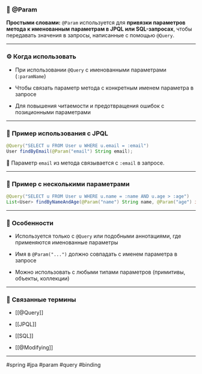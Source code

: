 ### 🧾 **@Param**

**Простыми словами:** `@Param` используется для **привязки параметров метода к именованным параметрам в JPQL или SQL-запросах**, чтобы передавать значения в запросы, написанные с помощью `@Query`.

---

### ⚙️ **Когда использовать**

- При использовании `@Query` с именованными параметрами (`:paramName`)
    
- Чтобы связать параметр метода с конкретным именем параметра в запросе
    
- Для повышения читаемости и предотвращения ошибок с позиционными параметрами
    

---

### 📌 **Пример использования с JPQL**

```java
@Query("SELECT u FROM User u WHERE u.email = :email")
User findByEmail(@Param("email") String email);
```

📍 Параметр `email` из метода связывается с `:email` в запросе.

---

### 📌 **Пример с несколькими параметрами**

```java
@Query("SELECT u FROM User u WHERE u.name = :name AND u.age > :age")
List<User> findByNameAndAge(@Param("name") String name, @Param("age") int age);
```

---

### 🧠 **Особенности**

- Используется только с `@Query` или подобными аннотациями, где применяются именованные параметры
    
- Имя в `@Param("...")` должно совпадать с именем параметра в запросе
    
- Можно использовать с любыми типами параметров (примитивы, объекты, коллекции)
    

---

### 🔗 **Связанные термины**

- [[@Query]]
    
- [[JPQL]]
    
- [[SQL]]
    
- [[@Modifying]]
    

---

#spring #jpa #param #query #binding